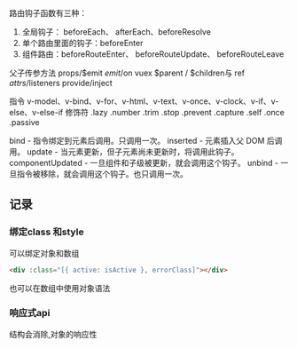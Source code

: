 路由钩子函数有三种：
1. 全局钩子： beforeEach、 afterEach、beforeResolve
2. 单个路由里面的钩子：beforeEnter
3. 组件路由：beforeRouteEnter、 beforeRouteUpdate、 beforeRouteLeave

父子传参方法
props/$emit
$emit/$on
vuex
$parent / $children与 ref
$attrs/$listeners
provide/inject


指令
v-model、v-bind、v-for、v-html、v-text、v-once、v-clock、v-if、v-else、v-else-if
修饰符
.lazy .number  .trim .stop .prevent .capture .self  .once .passive

bind - 指令绑定到元素后调用。只调用一次。
inserted - 元素插入父 DOM 后调用。
update - 当元素更新，但子元素尚未更新时，将调用此钩子。
componentUpdated - 一旦组件和子级被更新，就会调用这个钩子。
unbind - 一旦指令被移除，就会调用这个钩子。也只调用一次。



## 记录

### 绑定class 和style

可以绑定对象和数组
```html
<div :class="[{ active: isActive }, errorClass]"></div>
```
也可以在数组中使用对象语法


### 响应式api
结构会消除,对象的响应性

